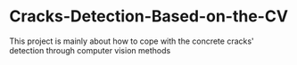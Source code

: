# Cracks-Detection-Based-on-the-CV
This project is mainly about how to cope with the concrete cracks' detection through computer vision methods
